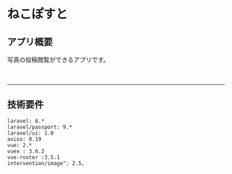# ねこぽすと

## アプリ概要

写真の投稿閲覧ができるアプリです。<br/>

　
***

## 技術要件

```
laravel: 6.*
laravel/passport: 9.*
laravel/ui: 1.0
axios: 0.19
vue: 2.*
vuex : 3.6.2
vue-router :3.5.1
intervention/image": 2.5,
```








